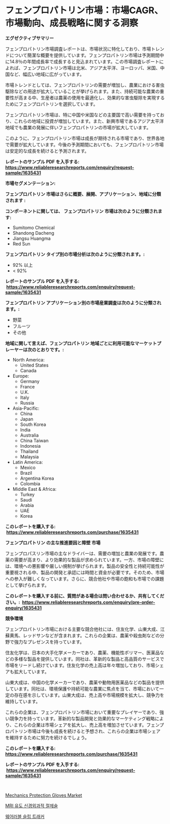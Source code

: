 <p><h1>フェンプロパトリン市場：市場CAGR、市場動向、成長戦略に関する洞察</h1></p><p><strong>エグゼクティブサマリー</strong></p>
<p><p>フェンプロパトリン市場調査レポートは、市場状況に特化しており、市場トレンドについて簡潔な概要を提供しています。フェンプロパトリン市場は予測期間中に14.8％の年間成長率で成長すると見込まれています。この市場調査レポートによれば、フェンプロパトリン市場は北米、アジア太平洋、ヨーロッパ、米国、中国など、幅広い地域に広がっています。</p><p>市場トレンドとしては、フェンプロパトリンの需要が増加し、農業における害虫駆除などの用途が拡大していることが挙げられます。また、持続可能な農業の重要性が高まる中、生産者は農薬の使用を最適化し、効果的な害虫駆除を実現するためにフェンプロパトリンを選択しています。</p><p>フェンプロパトリン市場は、特に中国や米国などの主要国で高い需要を持っており、これらの地域に投資が増加しています。また、新興市場であるアジア太平洋地域でも農業の発展に伴いフェンプロパトリンの市場が拡大しています。</p><p>このように、フェンプロパトリン市場は成長が期待される市場であり、世界各地で需要が拡大しています。今後の予測期間においても、フェンプロパトリン市場は安定的な成長を続けると予測されます。</p></p>
<p><strong>レポートのサンプル PDF を入手する: <a href="https://www.reliableresearchreports.com/enquiry/request-sample/1635431">https://www.reliableresearchreports.com/enquiry/request-sample/1635431</a></strong></p>
<p><strong>市場セグメンテーション:</strong></p>
<p><strong> フェンプロパトリン 市場はさらに概要、展開、アプリケーション、地域に分類されます :</strong></p>
<p><strong>コンポーネントに関しては、 フェンプロパトリン 市場は次のように分類されます: &nbsp;</strong></p>
<p><ul><li>Sumitomo Chemical</li><li>Shandong Dacheng</li><li>Jiangsu Huangma</li><li>Red Sun</li></ul></p>
<p><strong> フェンプロパトリン タイプ別の市場分析は次のように分類されます。:</strong></p>
<p><ul><li>92% 以上</li><li>< 92%</li></ul></p>
<p><strong>レポートのサンプル PDF を入手する: &nbsp;<a href="https://www.reliableresearchreports.com/enquiry/request-sample/1635431">https://www.reliableresearchreports.com/enquiry/request-sample/1635431</a></strong></p>
<p><strong> フェンプロパトリン アプリケーション別の市場産業調査は次のように分類されます。:</strong></p>
<p><ul><li>野菜</li><li>フルーツ</li><li>その他</li></ul></p>
<p><strong>地域に関して言えば、フェンプロパトリン 地域ごとに利用可能なマーケットプレーヤーは次のとおりです。:</strong></p>
<p><ul>
    <li>
        North America:
        <ul>
            <li>United States</li>
            <li>Canada</li>
        </ul>
    </li>
    <li>
        Europe:
        <ul>
            <li>Germany</li>
            <li>France</li>
            <li>U.K.</li>
            <li>Italy</li>
            <li>Russia</li>
        </ul>
    </li>
    <li>
        Asia-Pacific:
        <ul>
            <li>China</li>
            <li>Japan</li>
            <li>South Korea</li>
            <li>India</li>
            <li>Australia</li>
            <li>China Taiwan</li>
            <li>Indonesia</li>
            <li>Thailand</li>
            <li>Malaysia</li>
        </ul>
    </li>
    <li>
        Latin America:
        <ul>
            <li>Mexico</li>
            <li>Brazil</li>
            <li>Argentina Korea</li>
            <li>Colombia</li>
        </ul>
    </li>
    <li>
        Middle East & Africa:
        <ul>
            <li>Turkey</li>
            <li>Saudi</li>
            <li>Arabia</li>
            <li>UAE</li>
            <li>Korea</li>
        </ul>
    </li>
    </ul></p>
<p><strong>このレポートを購入する: &nbsp;<a href="https://www.reliableresearchreports.com/purchase/1635431">https://www.reliableresearchreports.com/purchase/1635431</a></strong></p>
<p><strong>フェンプロパトリン の主な推進要因と障壁 市場</strong></p>
<p><p>フェンプロパスリン市場の主なドライバーは、需要の増加と農業の発展です。農薬の需要が高まり、より効果的な製品が求められています。一方、市場の障壁には、環境への悪影響や厳しい規制が挙げられます。製品の安全性と持続可能性が重要視される中、製品の開発と承認には時間と資金が必要です。そのため、市場への参入が難しくなっています。さらに、競合他社や市場の飽和も市場での課題として挙げられます。</p></p>
<p><strong>このレポートを購入する前に、質問がある場合は問い合わせるか、共有してください。:&nbsp; <a href="https://www.reliableresearchreports.com/enquiry/pre-order-enquiry/1635431">https://www.reliableresearchreports.com/enquiry/pre-order-enquiry/1635431</a></strong></p>
<p><strong>競争環境</strong></p>
<p><p>フェンプロパトリン市場における主要な競合他社には、住友化学、山東大成、江蘇黄馬、レッドサンなどが含まれます。これらの企業は、農薬や殺虫剤などの分野で強力なプレゼンスを持っています。</p><p>住友化学は、日本の大手化学メーカーであり、農薬、機能性ポリマー、医薬品などの多様な製品を提供しています。同社は、革新的な製品と高品質のサービスで市場をリードし続けています。住友化学の売上高は年々増加しており、市場シェアも拡大しています。</p><p>山東大成は、中国の化学メーカーであり、農薬や動物用医薬品などの製品を提供しています。同社は、環境保護や持続可能な農業に焦点を当て、市場において一定の存在感を示しています。山東大成は、売上高や市場規模を拡大し、競争力を維持しています。</p><p>これらの企業は、フェンプロパトリン市場において重要なプレイヤーであり、強い競争力を持っています。革新的な製品開発と効果的なマーケティング戦略により、これらの企業は市場シェアを拡大し、売上高を増加させています。フェンプロパトリン市場は今後も成長を続けると予想され、これらの企業は市場シェアを維持するために努力を続けるでしょう。</p></p>
<p><strong>このレポートを購入する: &nbsp; <a href="https://www.reliableresearchreports.com/purchase/1635431">https://www.reliableresearchreports.com/purchase/1635431</a></strong></p>
<p><strong>レポートのサンプル PDF を入手する: &nbsp;<a href="https://www.reliableresearchreports.com/enquiry/request-sample/1635431">https://www.reliableresearchreports.com/enquiry/request-sample/1635431</a></strong><strong></strong></p>
<p>&nbsp;</p>
<p><p><a href="https://github.com/Alonsoolds3wq1d81czn8rbol/Market-Research-Report-List-1/blob/main/mechanics-protection-gloves-market.md">Mechanics Protection Gloves Market</a></p><p><a href="https://github.com/laholand/Market-Research-Report-List-3/blob/main/99662025944.md">MRI 유도 신경외과적 절제술</a></p><p><a href="https://github.com/vsnao330707/Market-Research-Report-List-1/blob/main/89387805945.md">웨어러블 슬립 트래커</a></p></p>